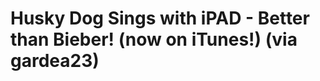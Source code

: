 <!--
id: 1219029882
link: http://tumblr.atmos.org/post/1219029882/husky-dog-sings-with-ipad-better-than-bieber
slug: husky-dog-sings-with-ipad-better-than-bieber
date: Thu Sep 30 2010 18:33:37 GMT-0700 (PDT)
publish: 2010-09-030
tags: 
title: Husky Dog Sings with iPAD - Better than Bieber! (now on iTunes!) (via gardea23)
-->


Husky Dog Sings with iPAD - Better than Bieber! (now on iTunes!) (via gardea23)
===============================================================================



